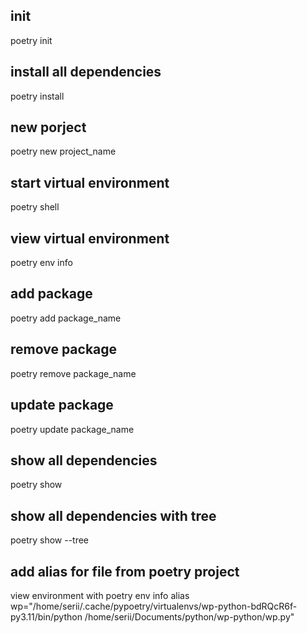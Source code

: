 ## init
poetry init

## install all dependencies
poetry install

## new porject
poetry new project_name

## start virtual environment
poetry shell

## view virtual environment
poetry env info

## add package
poetry add package_name

## remove package
poetry remove package_name

## update package
poetry update package_name

## show all dependencies
poetry show

## show all dependencies with tree
poetry show --tree

## add alias for file from poetry project
view environment with 
poetry env info
alias wp="/home/serii/.cache/pypoetry/virtualenvs/wp-python-bdRQcR6f-py3.11/bin/python /home/serii/Documents/python/wp-python/wp.py"


